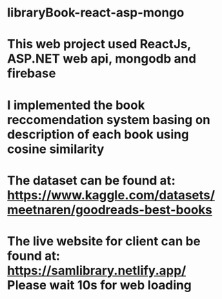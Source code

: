 # libraryBook-react-asp-mongo
# This web project used ReactJs, ASP.NET web api, mongodb and firebase
# I implemented the book reccomendation system basing on description of each book using cosine similarity
# The dataset can be found at: https://www.kaggle.com/datasets/meetnaren/goodreads-best-books

# The live website for client can be found at: https://samlibrary.netlify.app/ Please wait 10s for web loading
